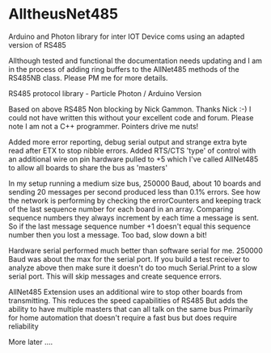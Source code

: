 # AlltheusNet485
Arduino and Photon library for inter IOT Device coms using an adapted version of RS485

Allthough tested and functional the documentation needs updating and I am in the process of adding ring buffers to the AllNet485 methods of the RS485NB class. Please PM me for more details. 

RS485 protocol library - Particle Photon / Arduino Version

Based on above RS485 Non blocking by Nick Gammon. Thanks Nick :-) I could not have written this without your excellent code and forum. Please note I am not a C++ programmer. Pointers drive me nuts!

Added more error reporting, debug serial output and strange extra byte read after ETX to stop nibble errors.
Added RTS/CTS 'type' of control with an additional wire on pin hardware pulled to +5 which I've called AllNet485 to allow all boards to share the bus as 'masters'

In my setup running a medium size bus, 250000 Baud, about 10 boards and sending 20 messages per second produced less than 0.1% errors. See how the network is performing by checking the errorCounters and keeping track of the last sequence number for each board in an array. Comparing sequence numbers they always increment by each time a message is sent. So if the last message sequence number +1 doesn't equal this sequence number then you lost a message. Too bad, slow down a bit!

Hardware serial performed much better than software serial for me. 250000 Baud was about the max for the serial port. If you build a test receiver to analyze above then make sure it doesn't do too much Serial.Print to a slow serial port. This will skip messages and create sequence errors.

AllNet485 Extension uses an additional wire to stop other boards from transmitting. This reduces the speed capabilities of RS485
But adds the ability to have multiple masters that can all talk on the same bus
Primarily for home automation that doesn't require a fast bus but does require reliability

More later ....

